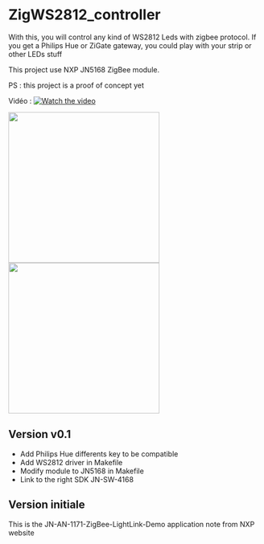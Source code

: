 # ZigWS2812_controller

With this, you will control any kind of WS2812 Leds with zigbee protocol.
If you get a Philips Hue or ZiGate gateway, you could play with your strip or other LEDs stuff

This project use NXP JN5168 ZigBee module.

PS : this project is a proof of concept yet

Vidéo : 
[![Watch the video](https://img.youtube.com/vi/ZlssjOw1DXE/maxresdefault.jpg)](https://youtu.be/ZlssjOw1DXE)

<div ><img width="300px" src="https://github.com/fairecasoimeme/ZigWS2812_controller/blob/master/Lifesmart%20cololight%20controled.jpg" /><br><img width="300px" src="https://github.com/fairecasoimeme/ZigWS2812_controller/blob/master/Screenshot%20philips%20hue%20appairage.jpg" /></div>


## Version v0.1

* Add Philips Hue differents key to be compatible
* Add WS2812 driver in Makefile
* Modify module to JN5168 in Makefile
* Link to the right SDK  JN-SW-4168

## Version initiale
This is the JN-AN-1171-ZigBee-LightLink-Demo application note from NXP website
